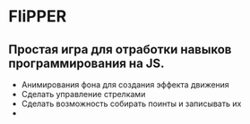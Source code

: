 # FliPPER

## Простая игра для отработки навыков программирования на JS.

* Анимирования фона для создания эффекта движения
* Сделать управление стрелками
* Сделать возможность собирать поинты и записывать их 
* 